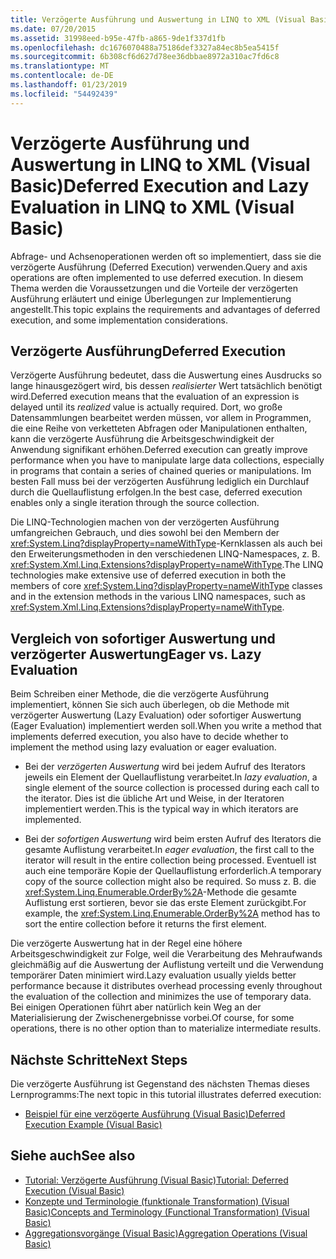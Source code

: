 ```yaml
---
title: Verzögerte Ausführung und Auswertung in LINQ to XML (Visual Basic)
ms.date: 07/20/2015
ms.assetid: 31998eed-b95e-47fb-a865-9de1f337d1fb
ms.openlocfilehash: dc1676070488a75186def3327a84ec8b5ea5415f
ms.sourcegitcommit: 6b308cf6d627d78ee36dbbae8972a310ac7fd6c8
ms.translationtype: MT
ms.contentlocale: de-DE
ms.lasthandoff: 01/23/2019
ms.locfileid: "54492439"
---
```

# <a name="deferred-execution-and-lazy-evaluation-in-linq-to-xml-visual-basic"></a><span data-ttu-id="e48a6-102">Verzögerte Ausführung und Auswertung in LINQ to XML (Visual Basic)</span><span class="sxs-lookup"><span data-stu-id="e48a6-102">Deferred Execution and Lazy Evaluation in LINQ to XML (Visual Basic)</span></span>
<span data-ttu-id="e48a6-103">Abfrage- und Achsenoperationen werden oft so implementiert, dass sie die verzögerte Ausführung (Deferred Execution) verwenden.</span><span class="sxs-lookup"><span data-stu-id="e48a6-103">Query and axis operations are often implemented to use deferred execution.</span></span> <span data-ttu-id="e48a6-104">In diesem Thema werden die Voraussetzungen und die Vorteile der verzögerten Ausführung erläutert und einige Überlegungen zur Implementierung angestellt.</span><span class="sxs-lookup"><span data-stu-id="e48a6-104">This topic explains the requirements and advantages of deferred execution, and some implementation considerations.</span></span>  
  
## <a name="deferred-execution"></a><span data-ttu-id="e48a6-105">Verzögerte Ausführung</span><span class="sxs-lookup"><span data-stu-id="e48a6-105">Deferred Execution</span></span>  
 <span data-ttu-id="e48a6-106">Verzögerte Ausführung bedeutet, dass die Auswertung eines Ausdrucks so lange hinausgezögert wird, bis dessen *realisierter* Wert tatsächlich benötigt wird.</span><span class="sxs-lookup"><span data-stu-id="e48a6-106">Deferred execution means that the evaluation of an expression is delayed until its *realized* value is actually required.</span></span> <span data-ttu-id="e48a6-107">Dort, wo große Datensammlungen bearbeitet werden müssen, vor allem in Programmen, die eine Reihe von verketteten Abfragen oder Manipulationen enthalten, kann die verzögerte Ausführung die Arbeitsgeschwindigkeit der Anwendung signifikant erhöhen.</span><span class="sxs-lookup"><span data-stu-id="e48a6-107">Deferred execution can greatly improve performance when you have to manipulate large data collections, especially in programs that contain a series of chained queries or manipulations.</span></span> <span data-ttu-id="e48a6-108">Im besten Fall muss bei der verzögerten Ausführung lediglich ein Durchlauf durch die Quellauflistung erfolgen.</span><span class="sxs-lookup"><span data-stu-id="e48a6-108">In the best case, deferred execution enables only a single iteration through the source collection.</span></span>  
  
 <span data-ttu-id="e48a6-109">Die LINQ-Technologien machen von der verzögerten Ausführung umfangreichen Gebrauch, und dies sowohl bei den Membern der <xref:System.Linq?displayProperty=nameWithType>-Kernklassen als auch bei den Erweiterungsmethoden in den verschiedenen LINQ-Namespaces, z. B. <xref:System.Xml.Linq.Extensions?displayProperty=nameWithType>.</span><span class="sxs-lookup"><span data-stu-id="e48a6-109">The LINQ technologies make extensive use of deferred execution in both the members of core <xref:System.Linq?displayProperty=nameWithType> classes and in the extension methods in the various LINQ namespaces, such as <xref:System.Xml.Linq.Extensions?displayProperty=nameWithType>.</span></span>  
  
## <a name="eager-vs-lazy-evaluation"></a><span data-ttu-id="e48a6-110">Vergleich von sofortiger Auswertung und verzögerter Auswertung</span><span class="sxs-lookup"><span data-stu-id="e48a6-110">Eager vs. Lazy Evaluation</span></span>  
 <span data-ttu-id="e48a6-111">Beim Schreiben einer Methode, die die verzögerte Ausführung implementiert, können Sie sich auch überlegen, ob die Methode mit verzögerter Auswertung (Lazy Evaluation) oder sofortiger Auswertung (Eager Evaluation) implementiert werden soll.</span><span class="sxs-lookup"><span data-stu-id="e48a6-111">When you write a method that implements deferred execution, you also have to decide whether to implement the method using lazy evaluation or eager evaluation.</span></span>  
  
-   <span data-ttu-id="e48a6-112">Bei der *verzögerten Auswertung* wird bei jedem Aufruf des Iterators jeweils ein Element der Quellauflistung verarbeitet.</span><span class="sxs-lookup"><span data-stu-id="e48a6-112">In *lazy evaluation*, a single element of the source collection is processed during each call to the iterator.</span></span> <span data-ttu-id="e48a6-113">Dies ist die übliche Art und Weise, in der Iteratoren implementiert werden.</span><span class="sxs-lookup"><span data-stu-id="e48a6-113">This is the typical way in which iterators are implemented.</span></span>  
  
-   <span data-ttu-id="e48a6-114">Bei der *sofortigen Auswertung* wird beim ersten Aufruf des Iterators die gesamte Auflistung verarbeitet.</span><span class="sxs-lookup"><span data-stu-id="e48a6-114">In *eager evaluation*, the first call to the iterator will result in the entire collection being processed.</span></span> <span data-ttu-id="e48a6-115">Eventuell ist auch eine temporäre Kopie der Quellauflistung erforderlich.</span><span class="sxs-lookup"><span data-stu-id="e48a6-115">A temporary copy of the source collection might also be required.</span></span> <span data-ttu-id="e48a6-116">So muss z. B. die <xref:System.Linq.Enumerable.OrderBy%2A>-Methode die gesamte Auflistung erst sortieren, bevor sie das erste Element zurückgibt.</span><span class="sxs-lookup"><span data-stu-id="e48a6-116">For example, the <xref:System.Linq.Enumerable.OrderBy%2A> method has to sort the entire collection before it returns the first element.</span></span>  
  
 <span data-ttu-id="e48a6-117">Die verzögerte Auswertung hat in der Regel eine höhere Arbeitsgeschwindigkeit zur Folge, weil die Verarbeitung des Mehraufwands gleichmäßig auf die Auswertung der Auflistung verteilt und die Verwendung temporärer Daten minimiert wird.</span><span class="sxs-lookup"><span data-stu-id="e48a6-117">Lazy evaluation usually yields better performance because it distributes overhead processing evenly throughout the evaluation of the collection and minimizes the use of temporary data.</span></span> <span data-ttu-id="e48a6-118">Bei einigen Operationen führt aber natürlich kein Weg an der Materialisierung der Zwischenergebnisse vorbei.</span><span class="sxs-lookup"><span data-stu-id="e48a6-118">Of course, for some operations, there is no other option than to materialize intermediate results.</span></span>  
  
## <a name="next-steps"></a><span data-ttu-id="e48a6-119">Nächste Schritte</span><span class="sxs-lookup"><span data-stu-id="e48a6-119">Next Steps</span></span>  
 <span data-ttu-id="e48a6-120">Die verzögerte Ausführung ist Gegenstand des nächsten Themas dieses Lernprogramms:</span><span class="sxs-lookup"><span data-stu-id="e48a6-120">The next topic in this tutorial illustrates deferred execution:</span></span>  
  
-   [<span data-ttu-id="e48a6-121">Beispiel für eine verzögerte Ausführung (Visual Basic)</span><span class="sxs-lookup"><span data-stu-id="e48a6-121">Deferred Execution Example (Visual Basic)</span></span>](../../../../visual-basic/programming-guide/concepts/linq/deferred-execution-example.md)  
  
## <a name="see-also"></a><span data-ttu-id="e48a6-122">Siehe auch</span><span class="sxs-lookup"><span data-stu-id="e48a6-122">See also</span></span>
- [<span data-ttu-id="e48a6-123">Tutorial: Verzögerte Ausführung (Visual Basic)</span><span class="sxs-lookup"><span data-stu-id="e48a6-123">Tutorial: Deferred Execution (Visual Basic)</span></span>](../../../../visual-basic/programming-guide/concepts/linq/tutorial-deferred-execution.md)
- [<span data-ttu-id="e48a6-124">Konzepte und Terminologie (funktionale Transformation) (Visual Basic)</span><span class="sxs-lookup"><span data-stu-id="e48a6-124">Concepts and Terminology (Functional Transformation) (Visual Basic)</span></span>](../../../../visual-basic/programming-guide/concepts/linq/concepts-and-terminology-functional-transformation.md)
- [<span data-ttu-id="e48a6-125">Aggregationsvorgänge (Visual Basic)</span><span class="sxs-lookup"><span data-stu-id="e48a6-125">Aggregation Operations (Visual Basic)</span></span>](../../../../visual-basic/programming-guide/concepts/linq/aggregation-operations.md)
